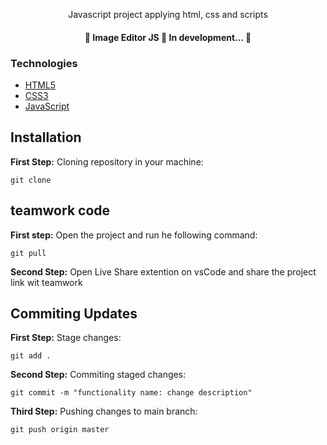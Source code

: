<p align="center">Javascript project applying html, css and scripts</p>

<h4 align="center">
  🚧 Image Editor JS 🚀 In development... 🚧
</h4>

### Technologies

- [HTML5](https://developer.mozilla.org/en-US/docs/Web/HTML)
- [CSS3](https://devdocs.io/css/)
- [JavaScript](https://developer.mozilla.org/en-US/docs/Web/JavaScript)

## Installation

<b>First Step:</b> Cloning repository in your machine:

```
git clone
```

## teamwork code

<b>First step:</b> Open the project and run he following command:

```
git pull
```

<b>Second Step:</b> Open Live Share extention on vsCode and share the project link wit teamwork

## Commiting Updates

<b>First Step:</b> Stage changes:

```
git add .
```

<b>Second Step:</b> Commiting staged changes:

```
git commit -m "functionality name: change description"
```

<b>Third Step:</b> Pushing changes to main branch:

```
git push origin master
```
